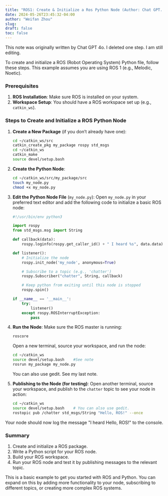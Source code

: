 ```yaml
---
title: "ROS1: Create & Initialize a Ros Python Node (Author: Chat GPT. I am still editing)"
date: 2024-05-26T23:45:32-04:00
author: "Weifan Zhou"
slug:
draft: false
toc: false
---
```

<div class = "reminder">This note was originally written by Chat GPT 4o. I deleted one step. I am still editing.</div>

To create and initialize a ROS (Robot Operating System) Python file, follow these steps. This example assumes you are using ROS 1 (e.g., Melodic, Noetic).

### Prerequisites
1. **ROS Installation**: Make sure ROS is installed on your system.
2. **Workspace Setup**: You should have a ROS workspace set up (e.g., `catkin_ws`).

### Steps to Create and Initialize a ROS Python Node

1. **Create a New Package** (if you don’t already have one):
   ```bash
   cd ~/catkin_ws/src
   catkin_create_pkg my_package rospy std_msgs
   cd ~/catkin_ws
   catkin_make
   source devel/setup.bash
   ```

2. **Create the Python Node**:
   ```bash
   cd ~/catkin_ws/src/my_package/src
   touch my_node.py
   chmod +x my_node.py
   ```

3. **Edit the Python Node File** (`my_node.py`):
   Open `my_node.py` in your preferred text editor and add the following code to initialize a basic ROS node:
   ```python
   #!/usr/bin/env python3

   import rospy
   from std_msgs.msg import String

   def callback(data):
       rospy.loginfo(rospy.get_caller_id() + " I heard %s", data.data)

   def listener():
       # Initialize the node
       rospy.init_node('my_node', anonymous=True)

       # Subscribe to a topic (e.g., 'chatter')
       rospy.Subscriber("chatter", String, callback)

       # Keep python from exiting until this node is stopped
       rospy.spin()

   if __name__ == '__main__':
       try:
           listener()
       except rospy.ROSInterruptException:
           pass
   ```

4. **Run the Node**:
   Make sure the ROS master is running:
   ```bash
   roscore
   ```

   Open a new terminal, source your workspace, and run the node:
   ```bash
   cd ~/catkin_ws
   source devel/setup.bash    #See note
   rosrun my_package my_node.py
   ```

   <div class = "note">You can also use gedit. See my last note.</div>

5. **Publishing to the Node (for testing)**:
   Open another terminal, source your workspace, and publish to the `chatter` topic to see your node in action:
   ```bash
   cd ~/catkin_ws
   source devel/setup.bash    # You can also use gedit.
   rostopic pub /chatter std_msgs/String "Hello, ROS!" --once
   ```

Your node should now log the message "I heard Hello, ROS!" to the console.

### Summary
1. Create and initialize a ROS package.
2. Write a Python script for your ROS node.
3. Build your ROS workspace.
4. Run your ROS node and test it by publishing messages to the relevant topic.

This is a basic example to get you started with ROS and Python. You can expand on this by adding more functionality to your node, subscribing to different topics, or creating more complex ROS systems.